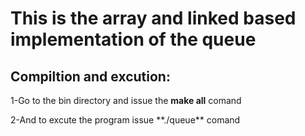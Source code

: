 
# This is the array and linked based implementation of the queue

## Compiltion and excution:

1-Go to the bin directory and issue the **make all** comand

<!--   --!>

2-And to excute the program issue **./queue** comand
<!--   --!>
